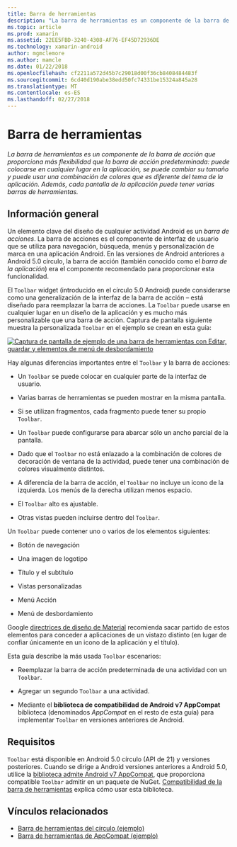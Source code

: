 ```yaml
---
title: Barra de herramientas
description: "La barra de herramientas es un componente de la barra de acción que proporciona más flexibilidad que la barra de acción predeterminada: puede colocarse en cualquier lugar en la aplicación, se puede cambiar su tamaño y puede usar una combinación de colores que es diferente del tema de la aplicación. Además, cada pantalla de la aplicación puede tener varias barras de herramientas."
ms.topic: article
ms.prod: xamarin
ms.assetid: 22EE5FBD-3240-4308-AF76-EF45D72936DE
ms.technology: xamarin-android
author: mgmclemore
ms.author: mamcle
ms.date: 01/22/2018
ms.openlocfilehash: cf2211a572d45b7c29018d00f36cb8408484483f
ms.sourcegitcommit: 6cd40d190abe38edd50fc74331be15324a845a28
ms.translationtype: MT
ms.contentlocale: es-ES
ms.lasthandoff: 02/27/2018
---
```

# <a name="toolbar"></a>Barra de herramientas

_La barra de herramientas es un componente de la barra de acción que proporciona más flexibilidad que la barra de acción predeterminada: puede colocarse en cualquier lugar en la aplicación, se puede cambiar su tamaño y puede usar una combinación de colores que es diferente del tema de la aplicación. Además, cada pantalla de la aplicación puede tener varias barras de herramientas._


<a name="overview" />
 
## <a name="overview"></a>Información general

Un elemento clave del diseño de cualquier actividad Android es un *barra de acciones*. La barra de acciones es el componente de interfaz de usuario que se utiliza para navegación, búsqueda, menús y personalización de marca en una aplicación Android. En las versiones de Android anteriores a Android 5.0 círculo, la barra de acción (también conocido como el *barra de la aplicación*) era el componente recomendado para proporcionar esta funcionalidad. 

El `Toolbar` widget (introducido en el círculo 5.0 Android) puede considerarse como una generalización de la interfaz de la barra de acción &ndash; está diseñado para reemplazar la barra de acciones. La `Toolbar` puede usarse en cualquier lugar en un diseño de la aplicación y es mucho más personalizable que una barra de acción. Captura de pantalla siguiente muestra la personalizada `Toolbar` en el ejemplo se crean en esta guía: 

[![Captura de pantalla de ejemplo de una barra de herramientas con Editar, guardar y elementos de menú de desbordamiento](images/01-toolbar-sml.png)](images/01-toolbar.png)

Hay algunas diferencias importantes entre el `Toolbar` y la barra de acciones: 

-   Un `Toolbar` se puede colocar en cualquier parte de la interfaz de usuario.

-   Varias barras de herramientas se pueden mostrar en la misma pantalla.

-   Si se utilizan fragmentos, cada fragmento puede tener su propio `Toolbar`. 

-   Un `Toolbar` puede configurarse para abarcar sólo un ancho parcial de la pantalla. 

-   Dado que el `Toolbar` no está enlazado a la combinación de colores de decoración de ventana de la actividad, puede tener una combinación de colores visualmente distintos. 

-   A diferencia de la barra de acción, el `Toolbar` no incluye un icono de la izquierda. Los menús de la derecha utilizan menos espacio. 

-   El `Toolbar` alto es ajustable. 

-   Otras vistas pueden incluirse dentro del `Toolbar`. 

Un `Toolbar` puede contener uno o varios de los elementos siguientes: 

-   Botón de navegación

-   Una imagen de logotipo

-   Título y el subtítulo

-   Vistas personalizadas

-   Menú Acción

-   Menú de desbordamiento

Google [directrices de diseño de Material](https://material.google.com/) recomienda sacar partido de estos elementos para conceder a aplicaciones de un vistazo distinto (en lugar de confiar únicamente en un icono de la aplicación y el título). 

Esta guía describe la más usada `Toolbar` escenarios:

-   Reemplazar la barra de acción predeterminada de una actividad con un `Toolbar`. 

-   Agregar un segundo `Toolbar` a una actividad.

-   Mediante el **biblioteca de compatibilidad de Android v7 AppCompat** biblioteca (denominados *AppCompat* en el resto de esta guía) para implementar `Toolbar` en versiones anteriores de Android. 

 
<a name="requirements" />
 
## <a name="requirements"></a>Requisitos

`Toolbar` está disponible en Android 5.0 círculo (API de 21) y versiones posteriores. Cuando se dirige a Android versiones anteriores a Android 5.0, utilice la [biblioteca admite Android v7 AppCompat](https://www.nuget.org/packages/Xamarin.Android.Support.v7.AppCompat/), que proporciona compatible `Toolbar` admitir en un paquete de NuGet. 
[Compatibilidad de la barra de herramientas](~/android/user-interface/controls/tool-bar/toolbar-compatibility.md) explica cómo usar esta biblioteca. 




## <a name="related-links"></a>Vínculos relacionados

- [Barra de herramientas del círculo (ejemplo)](https://developer.xamarin.com/samples/monodroid/android5.0/Toolbar/)
- [Barra de herramientas de AppCompat (ejemplo)](https://developer.xamarin.com/samples/monodroid/Supportv7/AppCompat/Toolbar/)
